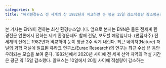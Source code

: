 ```yaml
---
categories: h
title: "해외환경뉴스 전 세계의 산 1982년과 비교하면 눈 평균 15일 감소적설량 감소평균과 일치"
---
```

본 기사는 ENN이 전하는 최신 환경뉴스입니다. 앞으로 본지는 ENN은 물론 전세계 환경전문 언론에서 전하는 세계 환경문제도 함께 전달, 보도할 예정입니다. (편집자주) 전 세계의 산에는 1982년과 비교하여 눈이 평균 2주 적게 내린다. 최근 네이처(Nature) 저널의 과학 저널에 발표된 유라크 연구소(Eurac Research)의 연구는 최근 수십 년 동안 우려되는 모습을 보여 준다. 1982년에서 2020년 사이에 전 세계 산악 지역의 적설 기간은 평균 약 15일 감소했다. 알프스는 10일에서 20일 사이에 적설량이 감소하는